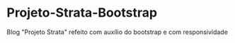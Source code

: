 # Projeto-Strata-Bootstrap

Blog "Projeto Strata" refeito com auxílio do bootstrap e com responsividade
